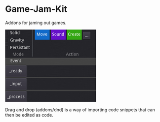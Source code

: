 # Game-Jam-Kit
Addons for jaming out games.

![](dnd.gif)

Drag and drop (addons/dnd) is a way of importing code snippets that can then be edited as code. 
